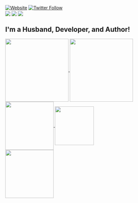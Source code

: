 [![Website](https://img.shields.io/website?label=gunnard.org&style=for-the-badge&url=https%3A%2F%2Fgunnard.org)](https://gunnard.org)
[![Twitter Follow](https://img.shields.io/twitter/follow/gunnard?color=1DA1F2&logo=twitter&style=for-the-badge)](https://twitter.com/intent/follow?original_referer=https%3A%2F%2Fgithub.com%2Fgunnard&screen_name=gunnard)
<br />
<img align="center" src="https://badgen.net/badge/php/8.0/grey?icon=php">
<img align="center" src="https://badgen.net/badge/vim/8.1/grey">
<img align="center" src="https://badgen.net/badge/icon/docker/grey?icon=docker&label">

## I'm a Husband, Developer, and Author!
<a href="https://github.com/anuraghazra/github-readme-stats">
  <img align="center" height="200px" src="https://github-readme-stats.vercel.app/api?username=gunnard&count_private=true&show_icons=true&theme=dark" />
</a>
<a href="https://github.com/anuraghazra/github-readme-stats">
  <img align="center" height="200px" src="https://github-readme-stats.vercel.app/api/top-langs/?username=gunnard&layout=compact&theme=dark" />
</a>
<a href="https://github.com/gunnard/dotfiles">
 <img align="center"  height=153px" src="https://github-readme-stats.vercel.app/api/pin/?username=gunnard&repo=dotfiles&theme=dark&show_icons=true" />
                                                                                                                                                  </a>
                                                                                                                                                  <a href="https://github.com/gunnard/wordpress-develop">
  <img align="center"   height="123px" src="https://github-readme-stats.vercel.app/api/pin/?username=gunnard&repo=wordpress-develop&theme=dark&show_icons=true" />
                                                                                                                                                      </a><br />
      <a href="https://github.com/gunnard/dalekipsum">                                                                                                                                              
  <img align="center"  height="153px" src="https://github-readme-stats.vercel.app/api/pin/?username=gunnard&repo=dalekipsum&theme=dark&show_icons=true" />
</a>
